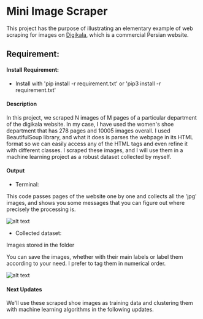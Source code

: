 # Mini Image Scraper
This project has the purpose of illustrating an elementary example of web scraping for images on [Digikala](https://www.digikala.com), which is a commercial Persian website.

## Requirement:
#### Install Requirement:
* Install with 'pip install -r requirement.txt' or 'pip3 install -r requirement.txt'

#### Description
In this project, we scraped N images of M pages of a particular department of the digikala website. In my case, I have used the women's shoe department that has 278 pages and 10005 images overall. I used BeautifulSoup library, and what it does is parses the webpage in its HTML format so we can easily access any of the HTML tags and even refine it with different classes.
I scraped these images, and I will use them in a machine learning project as a robust dataset collected by myself.

#### Output

* Terminal:

This code passes pages of the website one by one and collects all the 'jpg' images, and shows you some messages that you can figure out where precisely the processing is.

![alt text](https://github.com/mahsa-pam/Creating-Dataset-Out-of-Web-Scraped-Images/blob/main/screen%20shots/output.PNG)

* Collected dataset:

Images stored in the folder 

You can save the images, whether with their main labels or label them according to your need. I prefer to tag them in numerical order.

![alt text](https://github.com/mahsa-pam/Creating-Dataset-Out-of-Web-Scraped-Images/blob/main/screen%20shots/shoes.PNG)

#### Next Updates
We'll use these scraped shoe images as training data and clustering them with machine learning algorithms in the following updates.